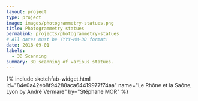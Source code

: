 ```yaml
---
layout: project
type: project
image: images/photogrammetry-statues.png
title: Photogrammetry statues
permalink: projects/photogrammetry-statues
# All dates must be YYYY-MM-DD format!
date: 2018-09-01
labels:
  - 3D Scanning
summary: 3D scanning of various statues.
---
```


{% include sketchfab-widget.html id="84e0a42eb8f94288aca64419977f74aa" name="Le Rhône et la Saône, Lyon by André Vermare" by="Stéphane MOR" %}
